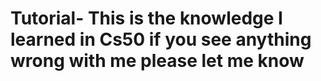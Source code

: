 # Tutorial- This is the knowledge I learned in Cs50 if you see anything wrong with me please let me know
